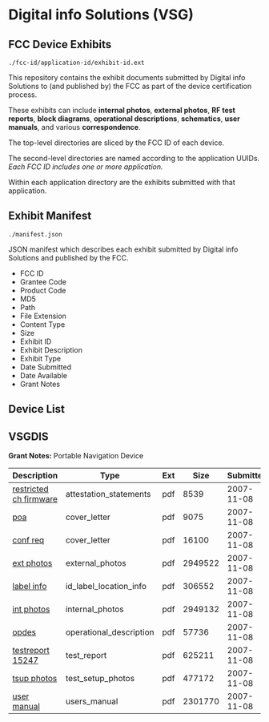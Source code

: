 # Digital info Solutions (VSG)
## FCC Device Exhibits

```
./fcc-id/application-id/exhibit-id.ext
```

This repository contains the exhibit documents submitted by Digital info Solutions to (and published by) the FCC as part of the device certification process.

These exhibits can include **internal photos**, **external photos**, **RF test reports**, **block diagrams**, **operational descriptions**, **schematics**, **user manuals**, and various **correspondence**.

The top-level directories are sliced by the FCC ID of each device.

The second-level directories are named according to the application UUIDs. *Each FCC ID includes one or more application.*

Within each application directory are the exhibits submitted with that application. 

## Exhibit Manifest

```
./manifest.json
```

JSON manifest which describes each exhibit submitted by Digital info Solutions and published by the FCC.

- FCC ID
- Grantee Code
- Product Code
- MD5
- Path
- File Extension
- Content Type
- Size
- Exhibit ID
- Exhibit Description
- Exhibit Type
- Date Submitted
- Date Available
- Grant Notes

## Device List
## VSGDIS
**Grant Notes:** Portable Navigation Device

| Description | Type | Ext | Size | Submitted | Available |
| ----------- | ---- | --- | ---- | --------- | --------- |
| [restricted ch firmware](VSGDIS/1ded8cbd4ceb0ee76129c783a1f5643f/865764.pdf) | attestation_statements | pdf | 8539 | 2007-11-08 | 2007-11-08 |
| [poa](VSGDIS/1ded8cbd4ceb0ee76129c783a1f5643f/865765.pdf) | cover_letter | pdf | 9075 | 2007-11-08 | 2007-11-08 |
| [conf req](VSGDIS/1ded8cbd4ceb0ee76129c783a1f5643f/865766.pdf) | cover_letter | pdf | 16100 | 2007-11-08 | 2007-11-08 |
| [ext photos](VSGDIS/1ded8cbd4ceb0ee76129c783a1f5643f/865767.pdf) | external_photos | pdf | 2949522 | 2007-11-08 | 2007-11-08 |
| [label info](VSGDIS/1ded8cbd4ceb0ee76129c783a1f5643f/865769.pdf) | id_label_location_info | pdf | 306552 | 2007-11-08 | 2007-11-08 |
| [int photos](VSGDIS/1ded8cbd4ceb0ee76129c783a1f5643f/865768.pdf) | internal_photos | pdf | 2949132 | 2007-11-08 | 2007-11-08 |
| [opdes](VSGDIS/1ded8cbd4ceb0ee76129c783a1f5643f/865770.pdf) | operational_description | pdf | 57736 | 2007-11-08 | 2007-11-08 |
| [testreport 15247](VSGDIS/1ded8cbd4ceb0ee76129c783a1f5643f/865771.pdf) | test_report | pdf | 625211 | 2007-11-08 | 2007-11-08 |
| [tsup photos](VSGDIS/1ded8cbd4ceb0ee76129c783a1f5643f/865772.pdf) | test_setup_photos | pdf | 477172 | 2007-11-08 | 2007-11-08 |
| [user manual](VSGDIS/1ded8cbd4ceb0ee76129c783a1f5643f/865773.pdf) | users_manual | pdf | 2301770 | 2007-11-08 | 2007-11-08 |
